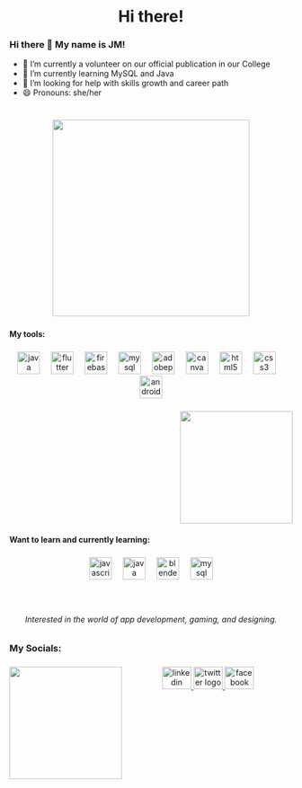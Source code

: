 
<!--
**named-JM/named-JM** is a ✨ _special_ ✨ repository because its `README.md` (this file) appears on your GitHub profile.

Here are some ideas to get you started:

- 🔭 I’m currently working on ...
- 🌱 I’m currently learning ...
- 👯 I’m looking to collaborate on ...
- 🤔 I’m looking for help with ...
- 💬 Ask me about ...
- 📫 How to reach me: ...
- 😄 Pronouns: ...
- ⚡ Fun fact: ...
-->

<h1 align="center">Hi there! </h1>



### Hi there 👋 My name is JM! 
- 🔭 I’m currently a volunteer on our official publication in our College
- 🌱 I’m currently learning MySQL and Java
- 🤔 I’m looking for help with skills growth and career path
- 😄 Pronouns: she/her


###


<br clear="both">

<div align="center">
  <img height="350" src="https://i.pinimg.com/originals/bf/16/a0/bf16a028b29a65eebd7241df947bfffe.gif"  />
</div>

###

<h4 align="left">My tools:</h4>

###

<div align="center">
  <img src="https://cdn.jsdelivr.net/gh/devicons/devicon/icons/java/java-original.svg" height="40" alt="java logo"  />
  <img width="12" />
  <img src="https://cdn.jsdelivr.net/gh/devicons/devicon/icons/flutter/flutter-original.svg" height="40" alt="flutter logo"  />
  <img width="12" />
  <img src="https://skillicons.dev/icons?i=firebase" height="40" alt="firebase logo"  />
  <img width="12" />
  <img src="https://cdn.jsdelivr.net/gh/devicons/devicon/icons/mysql/mysql-original.svg" height="40" alt="mysql logo"  />
  <img width="12" />
  <img src="https://skillicons.dev/icons?i=ps" height="40" alt="adobephotoshop logo"  />
  <img width="12" />
  <img src="https://cdn.jsdelivr.net/gh/devicons/devicon/icons/canva/canva-original.svg" height="40" alt="canva logo"  />
  <img width="12" />
  <img src="https://cdn.simpleicons.org/html5/E34F26" height="40" alt="html5 logo"  />
  <img width="12" />
  <img src="https://cdn.simpleicons.org/css3/1572B6" height="40" alt="css3 logo"  />
  <img width="12" />
  <img src="https://cdn.jsdelivr.net/gh/devicons/devicon/icons/androidstudio/androidstudio-original.svg" height="40" alt="androidstudio logo"  />
</div>

###

<img align="right" height="200" src="https://i.gifer.com/9TLY.gif"  />

###

<br clear="both">

<h4 align="left">Want to learn and currently learning:</h4>

###

<div align="center">
  <img src="https://skillicons.dev/icons?i=js" height="40" alt="javascript logo"  />
  <img width="12" />
  <img src="https://cdn.jsdelivr.net/gh/devicons/devicon/icons/java/java-original.svg" height="40" alt="java logo"  />
  <img width="12" />
  <img src="https://skillicons.dev/icons?i=blender" height="40" alt="blender logo"  />
  <img width="12" />
  <img src="https://cdn.jsdelivr.net/gh/devicons/devicon/icons/mysql/mysql-original.svg" height="40" alt="mysql logo"  />
</div>

###

<br clear="both">

<h6 align="center">Interested in the world of app development, gaming, and designing.</h6>

###

<h3 align="left">My Socials:</h3>

###

<img align="left" height="200" src="https://c.tenor.com/J63bVPkM9-kAAAAC/tenor.gif"  />

###

<div align="center">
  <a href="https://www.linkedin.com/in/joannacaguco/" target="_blank">
    <img src="https://raw.githubusercontent.com/maurodesouza/profile-readme-generator/master/src/assets/icons/social/linkedin/default.svg" width="52" height="40" alt="linkedin logo"  />
  </a>
  <a href="https://twitter.com/JMappear" target="_blank">
    <img src="https://raw.githubusercontent.com/maurodesouza/profile-readme-generator/master/src/assets/icons/social/twitter/default.svg" width="52" height="40" alt="twitter logo"  />
  </a>
<!--   <a href="https://mail.google.com/mail/u/2/#inbox?compose=CllgCJZdBdXdcdplLRRpLMQPFRXrHMnKQmvZprNmfqmXGgmqzxCjbLzgpKFZfccVGxNWqPSRRBV" target="_blank">
    <img src="https://raw.githubusercontent.com/maurodesouza/profile-readme-generator/master/src/assets/icons/social/gmail/default.svg" width="52" height="40" alt="gmail logo"  />
  </a>-->
  <a href="https://www.facebook.com/JM.cags" target="_blank">
    <img src="https://raw.githubusercontent.com/maurodesouza/profile-readme-generator/master/src/assets/icons/social/facebook/default.svg" width="52" height="40" alt="facebook logo"  />
  </a>
</div>

###
<br>
<!--
<div align="center">
<a href="https://mail.google.com/mail/u/2/#inbox?compose=CllgCJZdBdXdcdplLRRpLMQPFRXrHMnKQmvZprNmfqmXGgmqzxCjbLzgpKFZfccVGxNWqPSRRBV" target="_blank">
    <img src="https://raw.githubusercontent.com/maurodesouza/profile-readme-generator/master/src/assets/icons/social/gmail/default.svg" width="52" height="40" alt="gmail logo"  /> -->
<!--   joannacaguco@gmail.com  </a>
</div> -->
